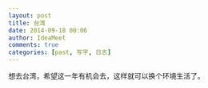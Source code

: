 ```yaml
---
layout: post
title: 台湾
date: 2014-09-18 00:06
author: IdeaMeet
comments: true
categories: [past, 写字, 日志]
---
```

想去台湾，希望这一年有机会去，这样就可以换个环境生活了。
